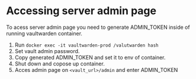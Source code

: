 # Accessing server admin page
To acess server admin page you need to generate ADMIN_TOKEN inside of running vaultwarden container.

1. Run `docker exec -it vaultwarden-prod /valutwarden hash`
2. Set vault admin password.
3. Copy generated ADMIN_TOKEN and set it to env of container.
4. Shut down and copose up container.
5. Acces admin page on `<vault_url>/admin` and enter ADMIN_TOKEN

